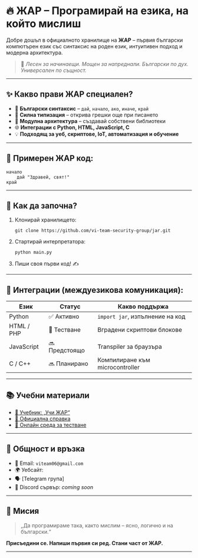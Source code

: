 # 🔥 ЖАР – Програмирай на езика, на който мислиш

Добре дошъл в официалното хранилище на **ЖАР** – първия български компютърен език със синтаксис на роден език, интуитивен подход и модерна архитектура.

> 🎯 *Лесен за начинаещи. Мощен за напреднали. Български по дух. Универсален по същност.*

---

## ✨ Какво прави ЖАР специален?

- 📗 **Български синтаксис** – `дай`, `начало`, `ако`, `иначе`, `край`
- 🧠 **Силна типизация** – открива грешки още при писането
- 🧱 **Модулна архитектура** – създавай собствени библиотеки
- 🌐 **Интеграции с Python, HTML, JavaScript, C**
- 💡 **Подходящ за уеб, скриптове, IoT, автоматизация и обучение**

---

## 🧪 Примерен ЖАР код:

```жар
начало
    дай "Здравей, свят!"
край
```

---

## 🚀 Как да започна?

1. Клонирай хранилището:
   ```
   git clone https://github.com/vi-team-security-group/jar.git
   ```
2. Стартирай интерпретатора:
   ```
   python main.py
   ```

3. Пиши своя първи код! ✍️

---

## 🔗 Интеграции (междуезикова комуникация):

| Език        | Статус       | Какво поддържа                     |
|-------------|--------------|------------------------------------|
| Python      | ✅ Активно    | `import jar`, изпълнение на код    |
| HTML / PHP  | 🧪 Тестване   | Вградени скриптови блокове         |
| JavaScript  | 🔜 Предстоящо | Transpiler за браузъра             |
| C / C++     | 🔜 Планирано  | Компилиране към microcontroller    |

---

## 📚 Учебни материали

- [📘 Учебник: „Учи ЖАР“]()
- [📄 Официална справка]()
- [🧪 Онлайн среда за тестване]()

---

## 💬 Общност и връзка

- 📧 Email: `viteam06@gmail.com`
- 🌍 Уебсайт: 
- 🗣️ [Telegram група]
- 👥 Discord сървър: *coming soon*

---

## 🧭 Мисия

> „Да програмираме така, както мислим – ясно, логично и на български.“

**Присъедини се. Напиши първия си ред. Стани част от ЖАР.**

---
